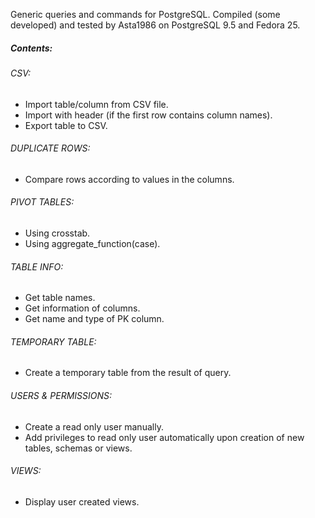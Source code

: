 Generic queries and commands for PostgreSQL.
Compiled (some developed) and tested by Asta1986 on PostgreSQL 9.5 and Fedora 25.

##### Contents:
###### CSV:
* Import table/column from CSV file.
* Import with header (if the first row contains column names).
* Export table to CSV.

###### DUPLICATE ROWS:
* Compare rows according to values in the columns.

###### PIVOT TABLES:
* Using crosstab.
* Using aggregate_function(case).

###### TABLE INFO:
* Get table names.
* Get information of columns.
* Get name and type of PK column.

###### TEMPORARY TABLE:
* Create a temporary table from the result of query.

###### USERS & PERMISSIONS:
* Create a read only user manually.
* Add privileges to read only user automatically upon creation of new tables, schemas or views.

###### VIEWS:
* Display user created views.
